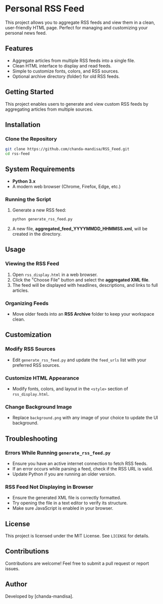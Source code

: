 # Personal RSS Feed

This project allows you to aggregate RSS feeds and view them in a clean, user-friendly HTML page. Perfect for managing and customizing your personal news feed.

## Features
- Aggregate articles from multiple RSS feeds into a single file.
- Clean HTML interface to display and read feeds.
- Simple to customize fonts, colors, and RSS sources.
- Optional archive directory (folder) for old RSS feeds.

## Getting Started
This project enables users to generate and view custom RSS feeds by aggregating articles from multiple sources.

## Installation
### Clone the Repository
```sh
git clone https://github.com/chanda-mandisa/RSS_Feed.git
cd rss-feed
```

## System Requirements
- **Python 3.x**
- A modern web browser (Chrome, Firefox, Edge, etc.)
  
### Running the Script
1. Generate a new RSS feed:
   ```sh
   python generate_rss_feed.py
   ```
2. A new file, **aggregated_feed_YYYYMMDD_HHMMSS.xml**, will be created in the directory.

## Usage
### Viewing the RSS Feed
1. Open `rss_display.html` in a web browser.
2. Click the "Choose File" button and select the **aggregated XML file**.
3. The feed will be displayed with headlines, descriptions, and links to full articles.

### Organizing Feeds
- Move older feeds into an **RSS Archive** folder to keep your workspace clean.

## Customization
### Modify RSS Sources
- Edit `generate_rss_feed.py` and update the `feed_urls` list with your preferred RSS sources.

### Customize HTML Appearance
- Modify fonts, colors, and layout in the `<style>` section of `rss_display.html`.

### Change Background Image
- Replace `background.png` with any image of your choice to update the UI background.

## Troubleshooting
### Errors While Running `generate_rss_feed.py`
- Ensure you have an active internet connection to fetch RSS feeds.
- If an error occurs while parsing a feed, check if the RSS URL is valid.
- Update Python if you are running an older version.

### RSS Feed Not Displaying in Browser
- Ensure the generated XML file is correctly formatted.
- Try opening the file in a text editor to verify its structure.
- Make sure JavaScript is enabled in your browser.

## License
This project is licensed under the MIT License. See `LICENSE` for details.

## Contributions
Contributions are welcome! Feel free to submit a pull request or report issues.

## Author
Developed by [chanda-mandisa].

